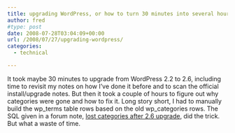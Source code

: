 ```yaml
---
title: upgrading WordPress, or how to turn 30 minutes into several hours
author: fred
#type: post
date: 2008-07-28T03:04:09+00:00
url: /2008/07/27/upgrading-wordpress/
categories:
  - technical

---
```

It took maybe 30 minutes to upgrade from WordPress 2.2 to 2.6, including time to revisit my notes on how I&#8217;ve done it before and to scan the official install/upgrade notes. But then it took a couple of hours to figure out why categories were gone and how to fix it. Long story short, I had to manually build the wp\_terms table rows based on the old wp\_categories rows. The SQL given in a forum note, [lost categories after 2.6 upgrade][1], did the trick. But what a waste of time.

 [1]: http://wordpress.org/support/topic/191189